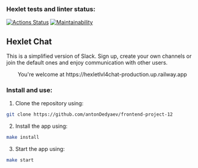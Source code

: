 ### Hexlet tests and linter status:
[![Actions Status](https://github.com/antonDedyaev/frontend-project-12/workflows/hexlet-check/badge.svg)](https://github.com/antonDedyaev/frontend-project-12/actions)
[![Maintainability](https://api.codeclimate.com/v1/badges/a16118e88e5025662b61/maintainability)](https://codeclimate.com/github/antonDedyaev/frontend-project-12/maintainability)

## Hexlet Chat

This is a simplified version of Slack. Sign up, create your own channels or join the default ones and enjoy communication with other users.

<div align="center">You're welcome at https://hexletlvl4chat-production.up.railway.app</div>

### Install and use:

1. Clone the repository using:
```sh 
git clone https://github.com/antonDedyaev/frontend-project-12
```

2. Install the app using:

```sh
make install
```

3. Start the app using:

```sh
make start
```
